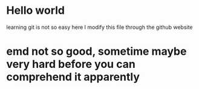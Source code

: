 # Hello world
learning git is not so easy
here I modify  this file through the github website
# emd not so good, sometime maybe very hard before you can comprehend it apparently

